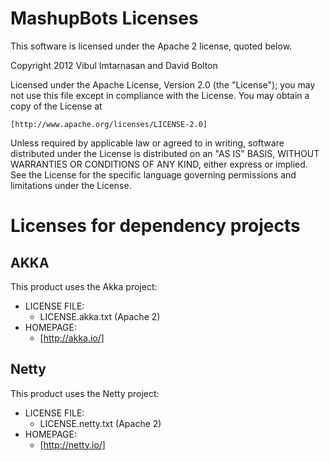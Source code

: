 MashupBots Licenses
===================
This software is licensed under the Apache 2 license, quoted below.

Copyright 2012 Vibul Imtarnasan and David Bolton

Licensed under the Apache License, Version 2.0 (the "License"); you may not
use this file except in compliance with the License. You may obtain a copy of
the License at

    [http://www.apache.org/licenses/LICENSE-2.0]

Unless required by applicable law or agreed to in writing, software
distributed under the License is distributed on an "AS IS" BASIS, WITHOUT
WARRANTIES OR CONDITIONS OF ANY KIND, either express or implied. See the
License for the specific language governing permissions and limitations under
the License.



Licenses for dependency projects
================================

AKKA
----
This product uses the Akka project:

  * LICENSE FILE:
    * LICENSE.akka.txt (Apache 2)
  * HOMEPAGE:
    * [http://akka.io/]
    
    
Netty
-----
This product uses the Netty project:

  * LICENSE FILE:
    * LICENSE.netty.txt (Apache 2)
  * HOMEPAGE:
    * [http://netty.io/]


    
